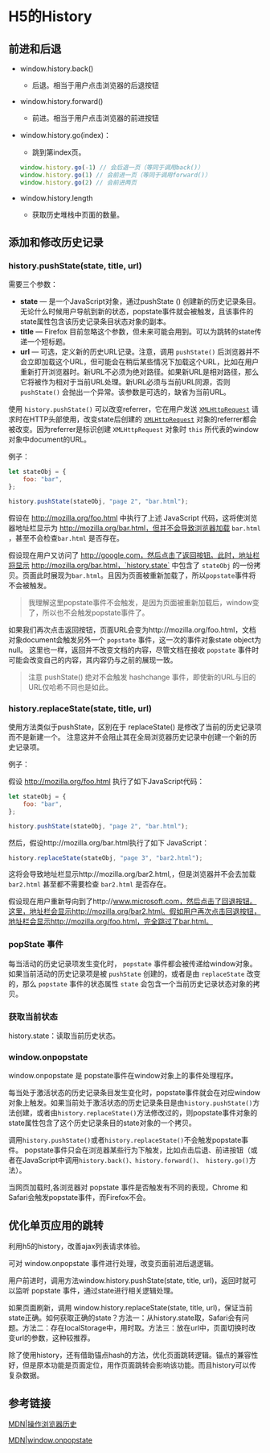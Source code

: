  # H5的History

## 前进和后退

- window.history.back()

  - 后退。相当于用户点击浏览器的后退按钮

- window.history.forward()

  - 前进。相当于用户点击浏览器的前进按钮

- window.history.go(index)：

  - 跳到第index页。

  ```javascript
  window.history.go(-1) // 会后退一页（等同于调用back()）
  window.history.go(1) // 会前进一页（等同于调用forward()）
  window.history.go(2) // 会前进两页
  ```

- window.history.length
  - 获取历史堆栈中页面的数量。

## 添加和修改历史记录

### history.pushState(state, title, url)

需要三个参数：

- **state** — 是一个JavaScript对象，通过pushState () 创建新的历史记录条目。无论什么时候用户导航到新的状态，popstate事件就会被触发，且该事件的state属性包含该历史记录条目状态对象的副本。   
- **title** — Firefox 目前忽略这个参数，但未来可能会用到。可以为跳转的state传递一个短标题。
- **url** — 可选，定义新的历史URL记录。注意，调用 `pushState()` 后浏览器并不会立即加载这个URL，但可能会在稍后某些情况下加载这个URL，比如在用户重新打开浏览器时。新URL不必须为绝对路径。如果新URL是相对路径，那么它将被作为相对于当前URL处理。新URL必须与当前URL同源，否则 `pushState()` 会抛出一个异常。该参数是可选的，缺省为当前URL。

使用 `history.pushState()` 可以改变referrer，它在用户发送 [`XMLHttpRequest`](https://developer.mozilla.org/en/DOM/XMLHttpRequest) 请求时在HTTP头部使用，改变state后创建的 [`XMLHttpRequest`](https://developer.mozilla.org/en/DOM/XMLHttpRequest) 对象的referrer都会被改变。因为referrer是标识创建  `XMLHttpRequest` 对象时 `this` 所代表的window对象中document的URL。

例子：

```javascript
let stateObj = {
    foo: "bar",
};

history.pushState(stateObj, "page 2", "bar.html");
```

假设在 http://mozilla.org/foo.html 中执行了上述 JavaScript 代码，这将使浏览器地址栏显示为 http://mozilla.org/bar.html，但并不会导致浏览器加载 `bar.html` ，甚至不会检查`bar.html` 是否存在。

假设现在用户又访问了 http://google.com，然后点击了返回按钮。此时，地址栏将显示 http://mozilla.org/bar.html，`history.state` 中包含了 `stateObj` 的一份拷贝。页面此时展现为`bar.html`。且因为页面被重新加载了，所以`popstate`事件将不会被触发。

> 我理解这里popstate事件不会触发，是因为页面被重新加载后，window变了，所以也不会触发popstate事件了。

如果我们再次点击返回按钮，页面URL会变为http://mozilla.org/foo.html，文档对象document会触发另外一个 `popstate` 事件，这一次的事件对象state object为null。 这里也一样，返回并不改变文档的内容，尽管文档在接收 `popstate` 事件时可能会改变自己的内容，其内容仍与之前的展现一致。

> 注意 pushState()  绝对不会触发 hashchange 事件，即使新的URL与旧的URL仅哈希不同也是如此。



### history.replaceState(state, title, url)

使用方法类似于pushState，区别在于 replaceState() 是修改了当前的历史记录项而不是新建一个。 注意这并不会阻止其在全局浏览器历史记录中创建一个新的历史记录项。

例子：

假设 http://mozilla.org/foo.html 执行了如下JavaScript代码：

```javascript
let stateObj = {
    foo: "bar",
};

history.pushState(stateObj, "page 2", "bar.html");
```

然后，假设http://mozilla.org/bar.html执行了如下 JavaScript：

```javascript
history.replaceState(stateObj, "page 3", "bar2.html");
```

这将会导致地址栏显示http://mozilla.org/bar2.html,，但是浏览器并不会去加载`bar2.html` 甚至都不需要检查 `bar2.html` 是否存在。

假设现在用户重新导向到了http://www.microsoft.com，然后点击了回退按钮。这里，地址栏会显示http://mozilla.org/bar2.html。假如用户再次点击回退按钮，地址栏会显示http://mozilla.org/foo.html，完全跳过了bar.html。



### popState 事件

 每当活动的历史记录项发生变化时， `popstate` 事件都会被传递给window对象。如果当前活动的历史记录项是被 `pushState` 创建的，或者是由 `replaceState` 改变的，那么 `popstate` 事件的状态属性 `state` 会包含一个当前历史记录状态对象的拷贝。



### 获取当前状态

history.state：读取当前历史状态。



### window.onpopstate

window.onpopstate 是 popstate事件在window对象上的事件处理程序。

每当处于激活状态的历史记录条目发生变化时，popstate事件就会在对应window对象上触发。如果当前处于激活状态的历史记录条目是由`history.pushState()`方法创建，或者由`history.replaceState()`方法修改过的，则popstate事件对象的state属性包含了这个历史记录条目的state对象的一个拷贝。

调用`history.pushState()`或者`history.replaceState()`不会触发popstate事件。 popstate事件只会在浏览器某些行为下触发，比如点击后退、前进按钮（或者在JavaScript中调用`history.back()、history.forward()、 history.go()`方法）。

当网页加载时,各浏览器对 popstate 事件是否触发有不同的表现，Chrome 和 Safari会触发popstate事件，而Firefox不会。



## 优化单页应用的跳转

利用h5的history，改善ajax列表请求体验。

可对 window.onpopstate 事件进行处理，改变页面前进后退逻辑。

用户前进时，调用方法window.history.pushState(state, title, url)，返回时就可以监听 popstate 事件，通过state进行相关逻辑处理。

如果页面刷新，调用 window.history.replaceState(state, title, url)，保证当前state正确。如何获取正确的state？方法一：从history.state取，Safari会有问题。方法二：存在localStorage中，用时取。方法三：放在url中，页面切换时改变url的参数，这种较推荐。



除了使用history，还有借助锚点hash的方法，优化页面跳转逻辑。锚点的兼容性好，但是原本功能是页面定位，用作页面跳转会影响该功能。而且history可以传复杂数据。



## 参考链接

[MDN|操作浏览器历史](https://developer.mozilla.org/zh-CN/docs/Web/API/History_API)

[MDN|window.onpopstate](https://developer.mozilla.org/zh-CN/docs/Web/API/Window/onpopstate)

